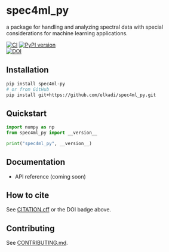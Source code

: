 # spec4ml_py

a package for handling and analyzing spectral data with special considerations for machine learning applications.

[![CI](https://github.com/elkadi/spec4ml_py/actions/workflows/ci.yml/badge.svg)](https://github.com/elkadi/spec4ml_py/actions/workflows/ci.yml)
[![PyPI version](https://img.shields.io/pypi/v/spec4ml-py.svg)](https://pypi.org/project/spec4ml-py/)  
[![DOI](https://zenodo.org/badge/DOI/10.5281/zenodo.xxxxxx.svg)](https://doi.org/10.5281/zenodo.xxxxxx)

## Installation
```bash
pip install spec4ml-py
# or from GitHub
pip install git+https://github.com/elkadi/spec4ml_py.git
```

## Quickstart
```python
import numpy as np
from spec4ml_py import __version__

print("spec4ml_py", __version__)
```

## Documentation
- API reference (coming soon)

## How to cite
See [CITATION.cff](CITATION.cff) or the DOI badge above.

## Contributing
See [CONTRIBUTING.md](CONTRIBUTING.md).
